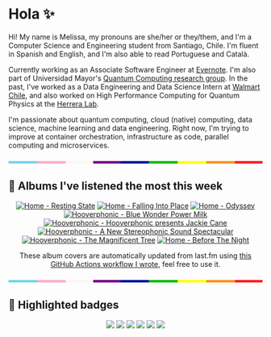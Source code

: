 # Hola ✨
Hi! My name is Melissa, my pronouns are she/her or they/them, and I'm a Computer Science and Engineering student from Santiago, Chile. I'm fluent in Spanish and English, and I'm also able to read Portuguese and Català.

Currently working as an Associate Software Engineer at [Evernote](https://evernote.com/). I'm also part of Universidad Mayor's [Quantum Computing research group](https://www.diariomayor.cl/ciencia-um/docentes-y-estudiantes-crean-el-primer-grupo-de-computacion-cuantica-u-mayor.html). In the past, I've worked as a Data Engineering and Data Science Intern at [Walmart Chile](https://github.com/walmartdigital/), and also worked on High Performance Computing for Quantum Physics at the [Herrera Lab](http://fherreralab.com/).

I'm passionate about quantum computing, cloud (native) computing, data science, machine learning and data engineering. Right now, I'm trying to improve at container orchestration, infrastructure as code, parallel computing and microservices.

<img src="hr.png" width="100%" height="5px">

## 🎵 Albums I've listened the most this week
<!-- lastfm -->
<p align="center"><a href="https://www.last.fm/music/Home/Resting+State"><img src="https://lastfm.freetls.fastly.net/i/u/64s/1f859ae42178aac890aaef4b1bb5e627.jpg" title="Home - Resting State"></a> <a href="https://www.last.fm/music/Home/Falling+Into+Place"><img src="https://lastfm.freetls.fastly.net/i/u/64s/27cbde7d1381c5d6caae5c601d50d215.jpg" title="Home - Falling Into Place"></a> <a href="https://www.last.fm/music/Home/Odyssey"><img src="https://lastfm.freetls.fastly.net/i/u/64s/41e1ed74a64f41c7c14a94439b422a04.jpg" title="Home - Odyssey"></a> <a href="https://www.last.fm/music/Hooverphonic/Blue+Wonder+Power+Milk"><img src="https://lastfm.freetls.fastly.net/i/u/64s/cb08fb9f9a1c4e8a837b1f80b91e4406.png" title="Hooverphonic - Blue Wonder Power Milk"></a> <a href="https://www.last.fm/music/Hooverphonic/Hooverphonic+presents+Jackie+Cane"><img src="https://lastfm.freetls.fastly.net/i/u/64s/4a7197e5571445d1bf847517866aa408.png" title="Hooverphonic - Hooverphonic presents Jackie Cane"></a> <a href="https://www.last.fm/music/Hooverphonic/A+New+Stereophonic+Sound+Spectacular"><img src="https://lastfm.freetls.fastly.net/i/u/64s/a8e6db9877f9438eab4e833e234cf789.png" title="Hooverphonic - A New Stereophonic Sound Spectacular"></a> <a href="https://www.last.fm/music/Hooverphonic/The+Magnificent+Tree"><img src="https://lastfm.freetls.fastly.net/i/u/64s/b8b9676efa1d4c73b4b48b07026a4683.png" title="Hooverphonic - The Magnificent Tree"></a> <a href="https://www.last.fm/music/Home/Before+The+Night"><img src="https://lastfm.freetls.fastly.net/i/u/64s/9ddbf80049214a75ca3aaf15e4abe872.jpg" title="Home - Before The Night"></a> </p>

<p align="center">These album covers are automatically updated from last.fm using <a href="https://github.com/marketplace/actions/lastfm-to-markdown">this GitHub Actions workflow I wrote</a>, feel free to use it.</p>

<img src="hr.png" width="100%" height="5px">

## 🏅 Highlighted badges
<p align="center" style="vertical-align:middle;">
  <a href="https://www.credly.com/badges/c8caff74-4c34-4211-affe-8bd7692771c8"><img src="https://images.credly.com/size/100x100/images/cf9b772d-7cf9-4c11-9aa7-46ab006f0ce6/IBM_Quantum_Challenge_2021_Achievement_V2.png"></a>
  <a href="https://www.credly.com/badges/52a4021b-34e6-413d-a4bd-cc29d3a686f6"><img src="https://images.credly.com/size/100x100/images/28944969-813a-43b9-944f-7910111ce764/Professional_Certificate_-_Data_Science.png"></a>
  <a href="https://www.credly.com/badges/cfeca386-7b9d-487f-8e2b-b3cfa069c734"><img src="https://images.credly.com/size/100x100/images/ac4daa48-1924-4dc5-80cf-ede5a08bac51/Data_Science_Foundations_Specialization.png"></a>
  <a href="https://www.credly.com/badges/0372a945-8a67-4d57-9643-b46b8dbf2fa6"><img src="https://images.credly.com/size/100x100/images/4a5f4849-54ae-461f-97ad-cb9c9a04eb63/Adv_Data_Science_Specialization.png"></a>
  <a href="https://www.credly.com/badges/348acaad-19d1-4f5a-8a6f-145d80dca3dc"><img src="https://images.credly.com/size/100x100/images/1dee8dee-d779-462e-9fd4-df5119546349/Build_Smart_on_Kubernetes_World_Tour.png"></a>
  <a href="https://google.qwiklabs.com/public_profiles/9fac59c2-c0f1-4b5c-b207-47c9cd7d6072"><img src="https://cdn.qwiklabs.com/GHzcYBb00JYUF9Rgf3D9A4inwRHYnFtISMvcRlb%2FClU%3D" width="100px"></a>
</p>
